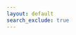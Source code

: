 ```yaml
---
layout: default
search_exclude: true
---  
```


<script>
  const resultContainer = document.getElementById("result");
  const leaderboardUrl = "http://localhost:8085/api/sort/speeds";
  const controller = new AbortController();
  const signal = controller.signal;


  async function fetchLeaderboard() {
    try {
      const response = await fetch(leaderboardUrl, {
        method: 'GET',
        signal: signal,
        mode: 'cors'
      });

      if (!response.ok) {
        throw new Error('Network response was not ok: ' + response.statusText);
      }

      const data = await response.json();
      console.log(data);

      // creating variables
      const bubble = data.bubbleSort;
      console.log(bubble);
      const insert = data['insertionSort'];
      console.log(insert);
      const merge = data['mergeSort'];
      console.log(merge);
      const selection = data['selectionSort'];
      console.log(selection);



      data.forEach(row => addRow(row));
    } catch (error) {
      if (error.name === 'AbortError') {
        resultContainer.innerHTML += `<div>Error: Request timed out</div>`;
      } else {
        resultContainer.innerHTML += `<div>Error: Could not retrieve leaderboard data</div>`;
      }
    } 
  }

  document.addEventListener('DOMContentLoaded', fetchLeaderboard);
</script>